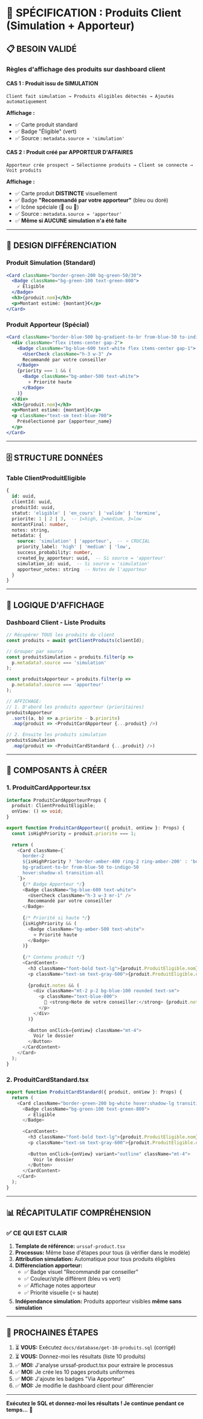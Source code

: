 # 🎯 SPÉCIFICATION : Produits Client (Simulation + Apporteur)

## 📋 BESOIN VALIDÉ

### **Règles d'affichage des produits sur dashboard client**

#### **CAS 1 : Produit issu de SIMULATION**
```
Client fait simulation → Produits éligibles détectés → Ajoutés automatiquement
```
**Affichage :**
- ✅ Carte produit standard
- ✅ Badge "Éligible" (vert)
- ✅ Source : `metadata.source = 'simulation'`

#### **CAS 2 : Produit créé par APPORTEUR D'AFFAIRES**
```
Apporteur crée prospect → Sélectionne produits → Client se connecte → Voit produits
```
**Affichage :**
- ✅ Carte produit **DISTINCTE** visuellement
- ✅ Badge **"Recommandé par votre apporteur"** (bleu ou doré)
- ✅ Icône spéciale (👤 ou 🤝)
- ✅ Source : `metadata.source = 'apporteur'`
- ✅ **Même si AUCUNE simulation n'a été faite**

---

## 🎨 DESIGN DIFFÉRENCIATION

### **Produit Simulation (Standard)**
```jsx
<Card className="border-green-200 bg-green-50/30">
  <Badge className="bg-green-100 text-green-800">
    ✓ Éligible
  </Badge>
  <h3>{produit.nom}</h3>
  <p>Montant estimé: {montant}€</p>
</Card>
```

### **Produit Apporteur (Spécial)**
```jsx
<Card className="border-blue-500 bg-gradient-to-br from-blue-50 to-indigo-50 ring-2 ring-blue-200">
  <div className="flex items-center gap-2">
    <Badge className="bg-blue-600 text-white flex items-center gap-1">
      <UserCheck className="h-3 w-3" />
      Recommandé par votre conseiller
    </Badge>
    {priority === 1 && (
      <Badge className="bg-amber-500 text-white">
        ⭐ Priorité haute
      </Badge>
    )}
  </div>
  <h3>{produit.nom}</h3>
  <p>Montant estimé: {montant}€</p>
  <p className="text-sm text-blue-700">
    Présélectionné par {apporteur_name}
  </p>
</Card>
```

---

## 🗄️ STRUCTURE DONNÉES

### **Table ClientProduitEligible**
```sql
{
  id: uuid,
  clientId: uuid,
  produitId: uuid,
  statut: 'eligible' | 'en_cours' | 'valide' | 'termine',
  priorite: 1 | 2 | 3,  -- 1=high, 2=medium, 3=low
  montantFinal: number,
  notes: string,
  metadata: {
    source: 'simulation' | 'apporteur',  -- ⭐ CRUCIAL
    priority_label: 'high' | 'medium' | 'low',
    success_probability: number,
    created_by_apporteur: uuid,  -- Si source = 'apporteur'
    simulation_id: uuid,  -- Si source = 'simulation'
    apporteur_notes: string  -- Notes de l'apporteur
  }
}
```

---

## 🔄 LOGIQUE D'AFFICHAGE

### **Dashboard Client - Liste Produits**

```javascript
// Récupérer TOUS les produits du client
const produits = await getClientProduits(clientId);

// Grouper par source
const produitsSimulation = produits.filter(p => 
  p.metadata?.source === 'simulation'
);

const produitsApporteur = produits.filter(p => 
  p.metadata?.source === 'apporteur'
);

// AFFICHAGE:
// 1. D'abord les produits apporteur (prioritaires)
produitsApporteur
  .sort((a, b) => a.priorite - b.priorite)
  .map(produit => <ProduitCardApporteur {...produit} />)

// 2. Ensuite les produits simulation
produitsSimulation
  .map(produit => <ProduitCardStandard {...produit} />)
```

---

## 🎨 COMPOSANTS À CRÉER

### **1. ProduitCardApporteur.tsx**
```typescript
interface ProduitCardApporteurProps {
  produit: ClientProduitEligible;
  onView: () => void;
}

export function ProduitCardApporteur({ produit, onView }: Props) {
  const isHighPriority = produit.priorite === 1;
  
  return (
    <Card className={`
      border-2 
      ${isHighPriority ? 'border-amber-400 ring-2 ring-amber-200' : 'border-blue-400'}
      bg-gradient-to-br from-blue-50 to-indigo-50
      hover:shadow-xl transition-all
    `}>
      {/* Badge Apporteur */}
      <Badge className="bg-blue-600 text-white">
        <UserCheck className="h-3 w-3 mr-1" />
        Recommandé par votre conseiller
      </Badge>
      
      {/* Priorité si haute */}
      {isHighPriority && (
        <Badge className="bg-amber-500 text-white">
          ⭐ Priorité haute
        </Badge>
      )}
      
      {/* Contenu produit */}
      <CardContent>
        <h3 className="font-bold text-lg">{produit.ProduitEligible.nom}</h3>
        <p className="text-sm text-gray-600">{produit.ProduitEligible.description}</p>
        
        {produit.notes && (
          <div className="mt-2 p-2 bg-blue-100 rounded text-sm">
            <p className="text-blue-800">
              💬 <strong>Note de votre conseiller:</strong> {produit.notes}
            </p>
          </div>
        )}
        
        <Button onClick={onView} className="mt-4">
          Voir le dossier
        </Button>
      </CardContent>
    </Card>
  );
}
```

### **2. ProduitCardStandard.tsx**
```typescript
export function ProduitCardStandard({ produit, onView }: Props) {
  return (
    <Card className="border-green-200 bg-white hover:shadow-lg transition-all">
      <Badge className="bg-green-100 text-green-800">
        ✓ Éligible
      </Badge>
      
      <CardContent>
        <h3 className="font-bold text-lg">{produit.ProduitEligible.nom}</h3>
        <p className="text-sm text-gray-600">{produit.ProduitEligible.description}</p>
        
        <Button onClick={onView} variant="outline" className="mt-4">
          Voir le dossier
        </Button>
      </CardContent>
    </Card>
  );
}
```

---

## 📊 RÉCAPITULATIF COMPRÉHENSION

### ✅ **CE QUI EST CLAIR**

1. **Template de référence:** `urssaf-product.tsx`
2. **Processus:** Même base d'étapes pour tous (à vérifier dans le modèle)
3. **Attribution simulation:** Automatique pour tous produits éligibles
4. **Différenciation apporteur:** 
   - ✅ Badge visuel "Recommandé par conseiller"
   - ✅ Couleur/style différent (bleu vs vert)
   - ✅ Affichage notes apporteur
   - ✅ Priorité visuelle (⭐ si haute)
5. **Indépendance simulation:** Produits apporteur visibles **même sans simulation**

---

## 🚀 PROCHAINES ÉTAPES

1. ⏳ **VOUS:** Exécutez `docs/database/get-10-produits.sql` (corrigé)
2. ⏳ **VOUS:** Donnez-moi les résultats (liste 10 produits)
3. ✅ **MOI:** J'analyse urssaf-product.tsx pour extraire le processus
4. ✅ **MOI:** Je crée les 10 pages produits uniformes
5. ✅ **MOI:** J'ajoute les badges "Via Apporteur"
6. ✅ **MOI:** Je modifie le dashboard client pour différencier

---

**Exécutez le SQL et donnez-moi les résultats ! Je continue pendant ce temps...** 🚀

